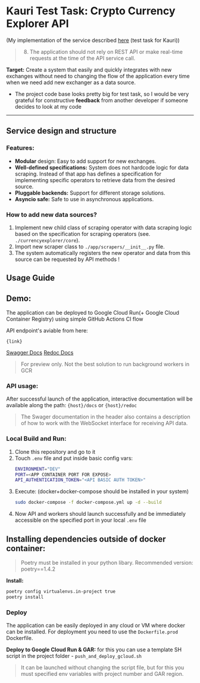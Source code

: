 # Kauri Test Task: Crypto Currency Explorer API
(My implementation of the service described [here](https://docs.google.com/document/d/1kUlZ7suZZPPEefWpu9WrdSJgBbVEutLtlXnRUehq4n8/edit?usp=sharing) (test task for Kauri))

> 8. The application should not rely on REST API or make real-time requests at the time of the API service call.

**Target:** Create a system that easily and quickly integrates with new exchanges without need to changing the flow of the application every time when we need add new exchanger as a data source.


* The project code base looks pretty big for test task, so I would be very grateful for constructive **feedback** from another developer if someone decides to look at my code

<hr>

## Service design and structure

### Features:

- **Modular** design: Easy to add support for new exchanges.
- **Well-defined specifications:** System does not hardcode logic for data scraping. Instead of that app has defines a specification for implementing specific operators to retrieve data from the desired source.
- **Pluggable backends:** Support for different storage solutions.
- **Asyncio safe:** Safe to use in asynchronous applications.


### How to add new data sources?

1. Implement new child class of scraping operator with data scraping logic based on the specification for scraping operators (see. `./currencyexplorer/core`).
2. Import new scraper class to `./app/scrapers/__init__.py` file.
3. The system automatically registers the new operator and data from this source can be requested by API methods ! 


## Usage Guide


## Demo:

The application can be deployed to Google Cloud Run(+ Google Cloud Container Registry) using simple GitHub Actions CI flow


API endpoint's aviable from here:
```
{link}
```


[Swagger Docs]()
[Redoc Docs]()


> For preview only. Not the best solution to run background workers in GCR


### API usage:

After successful launch of the application, interactive documentation will be available along the path: ```{host}/docs``` or ```{host}/redoc```

> The Swager documentation in the header also contains a description of how to work with the WebSocket interface for receiving API data.

### Local Build and Run:

1. Сlone this repository and go to it
2. Touch `.env` file and put inside basic config vars:
    ```sh
    ENVIRONMENT="DEV"
    PORT=<APP CONTAINER PORT FOR EXPOSE>
    API_AUTHENTICATION_TOKEN="<API BASIC AUTH TOKEN>"
    ```
3. Execute: (docker+docker-compose should be installed in your system)
    ```sh
    sudo docker-compose -f docker-compose.yml up -d --build
    ```
4. Now API and workers should launch successfully and be immediately accessible on the specified port in your local `.env` file

## Installing dependencies outside of docker container:

> Poetry must be installed in your python libary. Recommended version: poetry==1.4.2

**Install:**

```sh
poetry config virtualenvs.in-project true
poetry install
```

### Deploy

The application can be easily deployed in any cloud or VM where docker can be installed. For deployment you need to use the `Dockerfile.prod` Dockerfile.

**Deploy to Google Cloud Run & GAR:** for this you can use a template SH script in the project folder - `push_and_deploy_gcloud.sh`

> It can be launched without changing the script file, but for this you must specified env variables with project number and GAR region.
